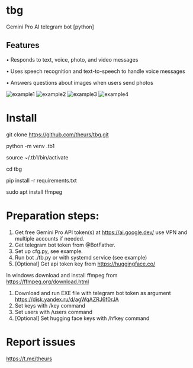 # tbg
Gemini Pro AI telegram bot [python]

## Features

• Responds to text, voice, photo, and video messages

• Uses speech recognition and text-to-speech to handle voice messages

• Answers questions about images when users send photos

![example1](imgs/1.png) ![example2](imgs/2.png) ![example3](imgs/3.png) ![example4](imgs/4.png)

# Install

git clone https://github.com/theurs/tbg.git

python -m venv .tb1

source ~/.tb1/bin/activate

cd tbg

pip install -r requirements.txt

sudo apt install ffmpeg


# Preparation steps:

1. Get free Gemini Pro API token(s) at https://ai.google.dev/ use VPN and multiple accounts if needed.
2. Get telegram bot token from @BotFather.
3. Set up cfg.py, see example.
4. Run bot ./tb.py or with systemd service (see example)
5. [Optional] Get api token key from https://huggingface.co/

In windows download and install ffmpeg from https://ffmpeg.org/download.html
1. Download and run EXE file with telegram bot token as argument https://disk.yandex.ru/d/agWqAZRJ6f0rJA
2. Set keys with /key command
3. Set users with /users command
4. [Optional] Set hugging face keys with /hfkey command

# Report issues

https://t.me/theurs


